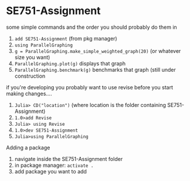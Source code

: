 # SE751-Assignment

some simple commands and the order you should probably do them in
1. `add SE751-Assignment` (from pkg manager)
1. `using ParallelGraphing`
1. `g = ParallelGraphing.make_simple_weighted_graph(20)` (or whatever size you want)
1. `ParallelGraphing.plot(g)` displays that graph
1. `ParallelGraphing.benchmark(g)` benchmarks that graph (still under construction



if you're developing you probably want to use revise before you start making changes....
1. `Julia> CD("location")` (where location is the folder containing SE751-Assignment)
1. `1.0>add Revise`
1. `Julia> using Revise`
1. `1.0>dev SE751-Assignment`
1. `Julia>using ParallelGraphing`



Adding a package
1. navigate inside the SE751-Assignment folder
1. in package manager: `activate .`
1. add package you want to add

